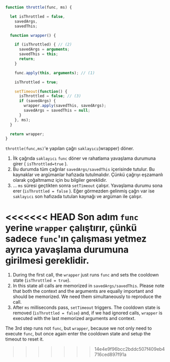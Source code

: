 ```js
function throttle(func, ms) {

  let isThrottled = false,
    savedArgs,
    savedThis;

  function wrapper() {

    if (isThrottled) { // (2)
      savedArgs = arguments;
      savedThis = this;
      return;
    }

    func.apply(this, arguments); // (1)

    isThrottled = true;

    setTimeout(function() {
      isThrottled = false; // (3)
      if (savedArgs) {
        wrapper.apply(savedThis, savedArgs);
        savedArgs = savedThis = null;
      }
    }, ms);
  }

  return wrapper;
}
```
`throttle(func,ms)`'e yapılan çağrı `saklayıcı`(wrapper) döner.

1. İlk çağrıda `saklayıcı` `func` döner ve rahatlama yavaşlama durumuna girer ( `isThrottled=true` ).
2. Bu durumda tüm çağrılar `savedArgs/savedThis` içerisinde tutulur. Bu kaynaklar ve argümanlar hafızada tutulmalıdır. Çünkü çağrıyı eşzamanlı olarak çoğaltmamız için bu bilgiler gereklidir.
3. ... `ms` süresi geçtikten sonra `setTimeout` çalışır. Yavaşlama durumu sona erer (`isThrottled = false` ). Eğer görmezden gelinmiş çağrı var ise `saklayıcı` son hafızada tutulan kaynağı ve argüman ile çalışır.

<<<<<<< HEAD
Son adım `func` yerine `wrapper` çalıştırır, çünkü sadece `func`'ın çalışması yetmez ayrıca yavaşlama durumuna girilmesi gereklidir.
=======
1. During the first call, the `wrapper` just runs `func` and sets the cooldown state (`isThrottled = true`).
2. In this state all calls are memorized in `savedArgs/savedThis`. Please note that both the context and the arguments are equally important and should be memorized. We need them simultaneously to reproduce the call.
3. After `ms` milliseconds pass, `setTimeout` triggers. The cooldown state is removed (`isThrottled = false`) and, if we had ignored calls, `wrapper` is executed with the last memorized arguments and context.

The 3rd step runs not `func`, but `wrapper`, because we not only need to execute `func`, but once again enter the cooldown state and setup the timeout to reset it.
>>>>>>> 14e4e9f96bcc2bddc507f409eb4716ced897f91a
